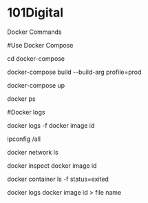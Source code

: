 # 101Digital

Docker Commands

#Use Docker Compose

cd docker-compose

docker-compose build --build-arg profile=prod

docker-compose up

docker ps

#Docker logs

docker logs -f docker image id

ipconfig /all

docker network ls

docker inspect docker image id

docker container ls -f status=exited


docker logs docker image id > file name


